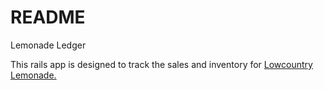 # README

Lemonade Ledger

This rails app is designed to track the sales and inventory for [Lowcountry Lemonade.](http://www.drinklowcountrylemonade.com/)
